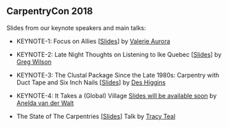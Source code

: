## CarpentryCon 2018

Slides from our keynote speakers and main talks:

- KEYNOTE-1: Focus on Allies [[Slides](https://frameshiftconsultingdotcom.files.wordpress.com/2018/05/carpentryconslides.pdf)] by [Valerie Aurora](https://twitter.com/vaurorapub)
- KEYNOTE-2: Late Night Thoughts on Listening to Ike Quebec [[Slides](http://third-bit.com/2018/05/30/late-nights-thoughts.html)] by [Greg Wilson](https://twitter.com/gvwilson)
- KEYNOTE-3: The Clustal Package Since the Late 1980s: Carpentry with Duct Tape and Six Inch Nails [[Slides](https://github.com/carpentries/carpentrycon/blob/master/Sessions/2018-05-30/DesHiggins-CarpentryUCD2018.pdf)] by [Des Higgins](https://twitter.com/HigginsDes)
- KEYNOTE-4: It Takes a (Global) Village [Slides will be available soon](https://github.com/carpentries/carpentrycon/blob/master/Sessions/It%20Takes%20a%20Village.pdf) by [Anelda van der Walt](https://twitter.com/aneldavdw)

- The State of The Carpentries [[Slides](https://docs.google.com/presentation/d/1HTh3e9DYuYWYkG985KxweWExFnB6ZZWd4iq3htKZpBY/edit?usp=sharing)] Talk by [Tracy Teal](https://twitter.com/tracykteal)
